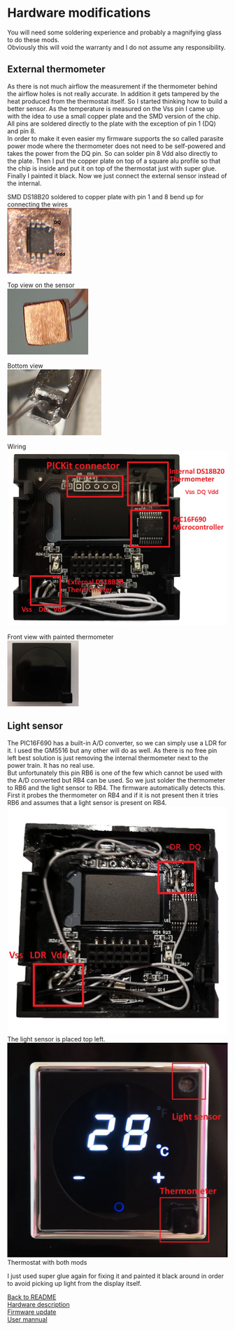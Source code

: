 # Hardware modifications
You will need some soldering experience and probably a magnifying glass to do these mods.  
Obviously this will void the warranty and I do not assume any responsibility.  
## External thermometer
As there is not much airflow the measurement if the thermometer behind the airflow holes is not really accurate. In addition it gets tampered by the heat produced from the thermostat itself. So I started thinking how to build a better sensor.
As the temperature is measured on the Vss pin I came up with the idea to use a small copper plate and the SMD version of the chip. All pins are soldered directly to the plate with the exception of pin 1 (DQ) and pin 8.  
In order to make it even easier my firmware supports the so called parasite power mode where the thermometer does not need to be self-powered and takes the power from the DQ pin. So can solder pin 8 Vdd also directly to the plate.
Then I put the copper plate on top of a square alu profile so that the chip is inside and put it on top of the thermostat just with super glue. Finally I painted it black.
Now we just connect the external sensor instead of the internal. 


SMD DS18B20 soldered to copper plate with pin 1 and 8 bend up for connecting the wires  
<img src="ds18b20_smd.jpg">  

Top view on the sensor  
<img src="external_sensor_up.jpg"/>  

Bottom view  
<img src="external_sensor_down.jpg"/>  

Wiring  
<img src="mod_thermometer.jpg">  

Front view with painted thermometer  
<img src="mod_thermometer_front.jpg"/>

## Light sensor
The PIC16F690 has a built-in A/D converter, so we can simply use a LDR for it. I used the GM5516 but any other will do as well. As there is no free pin left best solution is just removing the internal thermometer next to the power train. It has no real use.  
But unfortunately this pin RB6 is one of the few which cannot be used with the A/D converted but RB4 can be used. So we just solder the thermometer to RB6 and the light sensor to RB4.
The firmware automatically detects this. First it probes the thermometer on RB4 and if it is not present then it tries RB6 and assumes that a light sensor is present on RB4.  
<img src="mod_thermometer_light_sensor.jpg"/>  
The light sensor is placed top left.  
<img src="mod_thermometer_light_sensor_front.jpg"/>  
Thermostat with both mods

I just used super glue again for fixing it and painted it black around in order to avoid picking up light from the display itself.          


[Back to README](/README.md)  
[Hardware description](/doc/hardware.md)  
[Firmware update](/doc/programmer.md)  
[User mannual](/doc/user_manual.md)  

